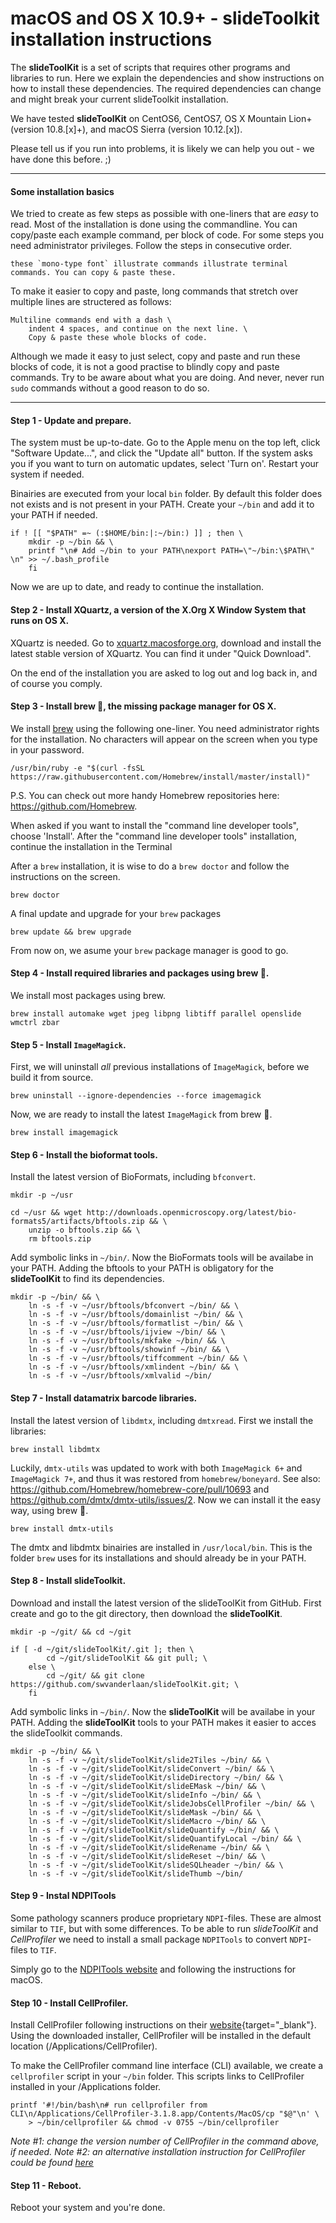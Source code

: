macOS and OS X 10.9+ - slideToolkit installation instructions
============

The **slideToolKit** is a set of scripts that requires other programs and libraries to run. Here we explain the dependencies and show instructions on how to install these dependencies. The required dependencies can change and might break your current slideToolkit installation.

We have tested **slideToolKit** on CentOS6, CentOS7, OS X Mountain Lion+ (version 10.8.[x]+), and macOS Sierra (version 10.12.[x]).

Please tell us if you run into problems, it is likely we can help you out - we have done this before. ;)

--------------

#### Some installation basics

We tried to create as few steps as possible with one-liners that are *easy* to read. Most of the installation is done using the commandline. You can copy/paste each example command, per block of code. For some steps you need administrator privileges. Follow the steps in consecutive order.

```
these `mono-type font` illustrate commands illustrate terminal commands. You can copy & paste these.
```

To make it easier to copy and paste, long commands that stretch over multiple lines are structered as follows:

```
Multiline commands end with a dash \
	indent 4 spaces, and continue on the next line. \
	Copy & paste these whole blocks of code.
```

Although we made it easy to just select, copy and paste and run these blocks of code, it is not a good practise to blindly copy and paste commands. Try to be aware about what you are doing. And never, never run `sudo` commands without a good reason to do so.

--------------

#### Step 1 - Update and prepare.
The system must be up-to-date. Go to the Apple menu on the top left, click "Software Update...", and click the "Update all" button. If the system asks you if you want to turn on automatic updates, select 'Turn on'. Restart your system if needed.

Binairies are executed from your local `bin` folder. By default this folder does not exists and is not present in your PATH. Create your `~/bin` and add it to your PATH if needed.

```
if ! [[ "$PATH" =~ (:$HOME/bin:|:~/bin:) ]] ; then \
	mkdir -p ~/bin && \
	printf "\n# Add ~/bin to your PATH\nexport PATH=\"~/bin:\$PATH\" \n" >> ~/.bash_profile
	fi
```

Now we are up to date, and ready to continue the installation.

#### Step 2 - Install XQuartz, a version of the X.Org X Window System that runs on OS X.
XQuartz is needed. Go to [xquartz.macosforge.org](http://xquartz.macosforge.org), download and install the latest stable version of XQuartz. You can find it under "Quick Download".

On the end of the installation you are asked to log out and log back in, and of course you comply.

#### Step 3 - Install brew 🍺, the missing package manager for OS X.
We install [brew](http://brew.sh) using the following one-liner. You need administrator rights for the installation. No characters will appear on the screen when you type in your password.

```
/usr/bin/ruby -e "$(curl -fsSL https://raw.githubusercontent.com/Homebrew/install/master/install)"
```
P.S. You can check out more handy Homebrew repositories here: https://github.com/Homebrew.

When asked if you want to install the "command line developer tools", choose 'Install'. After the "command line developer tools" installation, continue the installation in the Terminal

After a `brew` installation, it is wise to do a `brew doctor` and follow the instructions on the screen.

```
brew doctor
```
A final update and upgrade for your `brew` packages

```
brew update && brew upgrade
```

From now on, we asume your `brew` package manager is good to go.

#### Step 4 - Install required libraries and packages using brew 🍺.
We install most packages using brew.

```
brew install automake wget jpeg libpng libtiff parallel openslide wmctrl zbar
```

#### Step 5 - Install `ImageMagick`.
First, we will uninstall *all* previous installations of `ImageMagick`, before we build it from source.

```
brew uninstall --ignore-dependencies --force imagemagick
```

Now, we are ready to install the latest `ImageMagick` from brew 🍺. 

```
brew install imagemagick 
```

#### Step 6 - Install the bioformat tools.
Install the latest version of BioFormats, including `bfconvert`.

```
mkdir -p ~/usr
```
```
cd ~/usr && wget http://downloads.openmicroscopy.org/latest/bio-formats5/artifacts/bftools.zip && \
	unzip -o bftools.zip && \
	rm bftools.zip
```
Add symbolic links in `~/bin/`. Now the BioFormats tools will be availabe in your PATH. Adding the bftools  to your PATH is obligatory for the **slideToolKit** to find its dependencies.

```
mkdir -p ~/bin/ && \
	ln -s -f -v ~/usr/bftools/bfconvert ~/bin/ && \
	ln -s -f -v ~/usr/bftools/domainlist ~/bin/ && \
	ln -s -f -v ~/usr/bftools/formatlist ~/bin/ && \
	ln -s -f -v ~/usr/bftools/ijview ~/bin/ && \
	ln -s -f -v ~/usr/bftools/mkfake ~/bin/ && \
	ln -s -f -v ~/usr/bftools/showinf ~/bin/ && \
	ln -s -f -v ~/usr/bftools/tiffcomment ~/bin/ && \
	ln -s -f -v ~/usr/bftools/xmlindent ~/bin/ && \
	ln -s -f -v ~/usr/bftools/xmlvalid ~/bin/
```

#### Step 7 - Install datamatrix barcode libraries.
Install the latest version of `libdmtx`, including `dmtxread`. First we install the libraries:

```
brew install libdmtx
```

Luckily, `dmtx-utils` was updated to work with both `ImageMagick 6+` and `ImageMagick 7+`, and thus it was restored from `homebrew/boneyard`. See also: https://github.com/Homebrew/homebrew-core/pull/10693 and https://github.com/dmtx/dmtx-utils/issues/2. Now we can install it the easy way, using brew 🍺. 

```
brew install dmtx-utils
```

The dmtx and libdmtx binairies are installed in `/usr/local/bin`. This is the folder `brew` uses for its installations and should already be in your PATH.

#### Step 8 - Install slideToolkit.
Download and install the latest version of the slideToolKit from GitHub. First create and go to the git directory, then download the **slideToolKit**.

```
mkdir -p ~/git/ && cd ~/git
```
```
if [ -d ~/git/slideToolKit/.git ]; then \
		cd ~/git/slideToolKit && git pull; \
	else \
		cd ~/git/ && git clone https://github.com/swvanderlaan/slideToolKit.git; \
	fi
```

Add symbolic links in `~/bin/`. Now the **slideToolKit** will be availabe in your PATH. Adding the **slideToolKit** tools to your PATH makes it easier to acces the slideToolkit commands.

```
mkdir -p ~/bin/ && \
	ln -s -f -v ~/git/slideToolKit/slide2Tiles ~/bin/ && \
	ln -s -f -v ~/git/slideToolKit/slideConvert ~/bin/ && \
	ln -s -f -v ~/git/slideToolKit/slideDirectory ~/bin/ && \
	ln -s -f -v ~/git/slideToolKit/slideEMask ~/bin/ && \
	ln -s -f -v ~/git/slideToolKit/slideInfo ~/bin/ && \
	ln -s -f -v ~/git/slideToolKit/slideJobsCellProfiler ~/bin/ && \
	ln -s -f -v ~/git/slideToolKit/slideMask ~/bin/ && \
	ln -s -f -v ~/git/slideToolKit/slideMacro ~/bin/ && \
	ln -s -f -v ~/git/slideToolKit/slideQuantify ~/bin/ && \
	ln -s -f -v ~/git/slideToolKit/slideQuantifyLocal ~/bin/ && \
	ln -s -f -v ~/git/slideToolKit/slideRename ~/bin/ && \
	ln -s -f -v ~/git/slideToolKit/slideReset ~/bin/ && \
	ln -s -f -v ~/git/slideToolKit/slideSQLheader ~/bin/ && \
	ln -s -f -v ~/git/slideToolKit/slideThumb ~/bin/ 
```

#### Step 9 - Instal NDPITools

Some pathology scanners produce proprietary `NDPI`-files. These are almost similar to `TIF`, but with some differences. To be able to run _slideToolKit_ and _CellProfiler_ we need to install a small package `NDPITools` to convert `NDPI`-files to `TIF`. 

Simply go to the [NDPITools website](https://www.imnc.in2p3.fr/pagesperso/deroulers/software/ndpitools/) and following the instructions for macOS.

#### Step 10 - Install CellProfiler.
Install CellProfiler following instructions on their [website](http://cellprofiler.org/download.shtml){target="_blank"}. Using the downloaded installer, CellProfiler will be installed in the default location (/Applications/CellProfiler).

To make the CellProfiler command line interface (CLI) available, we create a `cellprofiler` script in your `~/bin` folder. This scripts links to CellProfiler installed in your /Applications folder.

```
printf '#!/bin/bash\n# run cellprofiler from CLI\n/Applications/CellProfiler-3.1.8.app/Contents/MacOS/cp "$@"\n' \
    > ~/bin/cellprofiler && chmod -v 0755 ~/bin/cellprofiler

```

_Note #1: change the version number of CellProfiler in the command above, if needed._
_Note #2: an alternative installation instruction for CellProfiler could be found [here](https://github.com/CellProfiler/CellProfiler/wiki/Source-installation-%28OS-X-and-macOS%29)_

#### Step 11 - Reboot.
Reboot your system and you're done.
